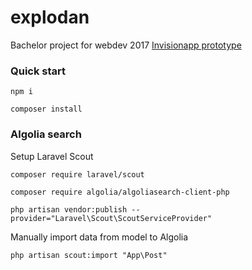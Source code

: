 # explodan
Bachelor project for webdev 2017
[Invisionapp prototype](https://invis.io/Y6DCT9HKA)

### Quick start
`npm i`

`composer install`

### Algolia search 

Setup Laravel Scout


`composer require laravel/scout`


`composer require algolia/algoliasearch-client-php`


`php artisan vendor:publish --provider="Laravel\Scout\ScoutServiceProvider"`


Manually import data from model to Algolia

`php artisan scout:import "App\Post"`
